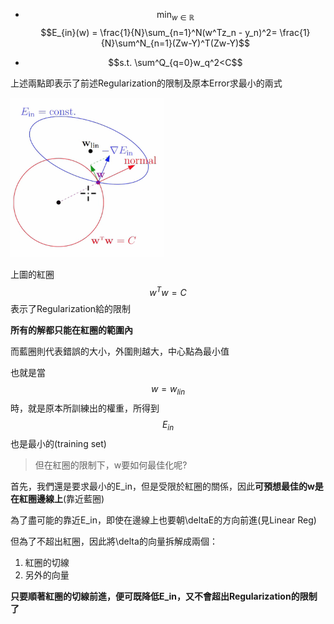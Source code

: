 * $$\min_{w\in\mathbb{R}}$$$$E_{in}(w) = \frac{1}{N}\sum_{n=1}^N(w^Tz_n - y_n)^2= \frac{1}{N}\sum^N_{n=1}(Zw-Y)^T(Zw-Y)$$

* $$s.t. \sum^Q_{q=0}w_q^2<C$$

上述兩點即表示了前述Regularization的限制及原本Error求最小的兩式

![](/assets/iasdjasoidjosajdoasdmport.png)

上圖的紅圈$$w^Tw = C$$表示了Regularization給的限制

**所有的解都只能在紅圈的範圍內**

而藍圈則代表錯誤的大小，外圍則越大，中心點為最小值

也就是當$$w = w_{lin}$$時，就是原本所訓練出的權重，所得到$$E_{in}$$也是最小的\(training set\)

> 但在紅圈的限制下，w要如何最佳化呢?

首先，我們還是要求最小的E\_in，但是受限於紅圈的關係，因此**可預想最佳的w是在紅圈邊線上**\(靠近藍圈\)

為了盡可能的靠近E\_in，即使在邊線上也要朝\deltaE的方向前進\(見Linear Reg\)

但為了不超出紅圈，因此將\delta的向量拆解成兩個：

1. 紅圈的切線
2. 另外的向量

**只要順著紅圈的切線前進，便可既降低E\_in，又不會超出Regularization的限制了**

